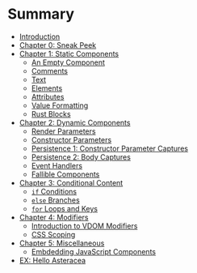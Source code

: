 # Summary

- [Introduction](./intro.md)
- [Chapter 0: Sneak Peek](./0_sneak_peek.md)
- [Chapter 1: Static Components]()
  - [An Empty Component](./1_1_empty_component.md)
  - [Comments]()
  - [Text](./1_3_text.md)
  - [Elements]()
  - [Attributes]()
  - [Value Formatting]()
  - [Rust Blocks]()
- [Chapter 2: Dynamic Components]()
  - [Render Parameters]()
  - [Constructor Parameters]()
  - [Persistence 1: Constructor Parameter Captures]()
  - [Persistence 2: Body Captures]()
  - [Event Handlers]()
  - [Fallible Components]()
- [Chapter 3: Conditional Content]()
  - [`if` Conditions]()
  - [`else` Branches]()
  - [`for` Loops and Keys]()
- [Chapter 4: Modifiers]()
  - [Introduction to VDOM Modifiers]()
  - [CSS Scoping]()
- [Chapter 5: Miscellaneous]()
  - [Embdedding JavaScript Components]()
- [EX: Hello Asteracea](./ex_hello_asteracea.md)
